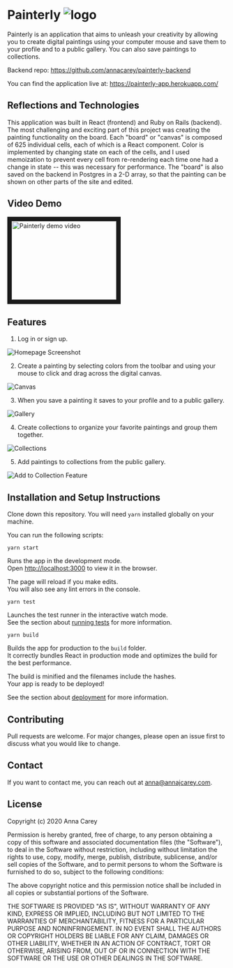 # Painterly ![logo](./public/images/icons/favicon-32x32.png "logo")

Painterly is an application that aims to unleash your creativity by allowing you to create digital paintings using your computer mouse and save them to your profile and to a public gallery. You can also save paintings to collections.

Backend repo: https://github.com/annacarey/painterly-backend

You can find the application live at: https://painterly-app.herokuapp.com/

## Reflections and Technologies

This application was built in React (frontend) and Ruby on Rails (backend). The most challenging and exciting part of this project was creating the painting functionality on the board. Each "board" or "canvas" is composed of 625 individual cells, each of which is a React component. Color is implemented by changing state on each of the cells, and I used memoization to prevent every cell from re-rendering each time one had a change in state -- this was necessary for performance. The "board" is also saved on the backend in Postgres in a 2-D array, so that the painting can be shown on other parts of the site and edited.

## Video Demo

<a href="http://www.youtube.com/watch?feature=player_embedded&v=H101rx7oPP0
" target="_blank"><img src="http://img.youtube.com/vi/H101rx7oPP0/0.jpg" 
alt="Painterly demo video" width="240" height="180" border="10" /></a>


## Features

1. Log in or sign up.

![Homepage Screenshot](/public/images/screenshots/Homepage.png "Homepage")

2. Create a painting by selecting colors from the toolbar and using your mouse to click and drag across the digital canvas.

![Canvas](public/images/screenshots/Canvas.png "Canvas") 

3. When you save a painting it saves to your profile and to a public gallery.

![Gallery](public/images/screenshots/Gallery.png "Gallery")

4. Create collections to organize your favorite paintings and group them together.

![Collections](public/images/screenshots/Collections.png "Collections")

5. Add paintings to collections from the public gallery.

![Add to Collection Feature](/public/images/screenshots/AddToCollection.png "Add to Collection Feature")


## Installation and Setup Instructions

Clone down this repository. You will need `yarn` installed globally on your machine.  

You can run the following scripts:

`yarn start`

Runs the app in the development mode.<br />
Open [http://localhost:3000](http://localhost:3000) to view it in the browser.

The page will reload if you make edits.<br />
You will also see any lint errors in the console.

`yarn test`

Launches the test runner in the interactive watch mode.<br />
See the section about [running tests](https://facebook.github.io/create-react-app/docs/running-tests) for more information.

`yarn build`

Builds the app for production to the `build` folder.<br />
It correctly bundles React in production mode and optimizes the build for the best performance.

The build is minified and the filenames include the hashes.<br />
Your app is ready to be deployed!

See the section about [deployment](https://facebook.github.io/create-react-app/docs/deployment) for more information.


## Contributing
Pull requests are welcome. For major changes, please open an issue first to discuss what you would like to change.

## Contact
If you want to contact me, you can reach out at anna@annajcarey.com.

## License

Copyright (c) 2020 Anna Carey

Permission is hereby granted, free of charge, to any person obtaining a copy
of this software and associated documentation files (the "Software"), to deal
in the Software without restriction, including without limitation the rights
to use, copy, modify, merge, publish, distribute, sublicense, and/or sell
copies of the Software, and to permit persons to whom the Software is
furnished to do so, subject to the following conditions:

The above copyright notice and this permission notice shall be included in all
copies or substantial portions of the Software.

THE SOFTWARE IS PROVIDED "AS IS", WITHOUT WARRANTY OF ANY KIND, EXPRESS OR
IMPLIED, INCLUDING BUT NOT LIMITED TO THE WARRANTIES OF MERCHANTABILITY,
FITNESS FOR A PARTICULAR PURPOSE AND NONINFRINGEMENT. IN NO EVENT SHALL THE
AUTHORS OR COPYRIGHT HOLDERS BE LIABLE FOR ANY CLAIM, DAMAGES OR OTHER
LIABILITY, WHETHER IN AN ACTION OF CONTRACT, TORT OR OTHERWISE, ARISING FROM,
OUT OF OR IN CONNECTION WITH THE SOFTWARE OR THE USE OR OTHER DEALINGS IN THE
SOFTWARE.